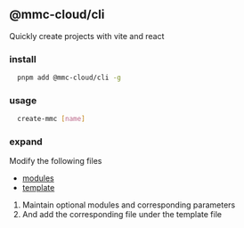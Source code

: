 ## @mmc-cloud/cli

Quickly create projects with vite and react

### install

```bash
  pnpm add @mmc-cloud/cli -g
```

### usage

```bash
  create-mmc [name]
```

### expand

Modify the following files

- [modules](src/utils/deps.ts)
- [template](src/template/)

1. Maintain optional modules and corresponding parameters
2. And add the corresponding file under the template file
